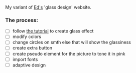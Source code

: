 My variant of [Ed's](https://github.com/developedbyed) 'glass design' website.

### The process:
- [ ] follow [the tutorial](https://www.youtube.com/watch?v=O7WbVj5apxU) to create glass effect
- [ ] modify colors
- [ ] change circles on smth else that will show the glassiness
- [ ] create extra button
- [ ] create pseudo element for the picture to tone it in pink
- [ ] import fonts
- [ ] adaptive design
